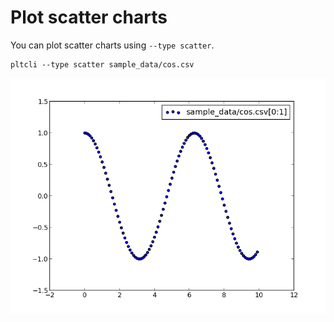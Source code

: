 Plot scatter charts
===================

You can plot scatter charts using `--type scatter`.

```
pltcli --type scatter sample_data/cos.csv
```

![--type scatter sample_data/cos.csv](images/04_scatter_image_00.png)
